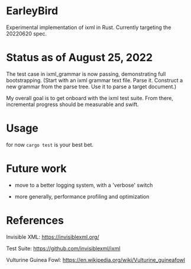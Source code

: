 # EarleyBird
Experimental implementation of ixml in Rust. Currently targeting the 20220620 spec.

# Status as of August 25, 2022

The test case in ixml_grammar is now passing, demonstrating full bootstrapping.
(Start with an ixml grammar text file. Parse it. Construct a new grammar from the parse tree.
Use it to parse a target document.)

My overall goal is to get onboard with the ixml test suite. From there, incremental progress should be measurable and swift.

# Usage

for now `cargo test` is your best bet.

# Future work

* move to a better logging system, with a 'verbose' switch

* more generally, performance profiling and optimization


# References

Invisible XML: https://invisiblexml.org/

Test Suite: https://github.com/invisiblexml/ixml

Vulturine Guinea Fowl: https://en.wikipedia.org/wiki/Vulturine_guineafowl